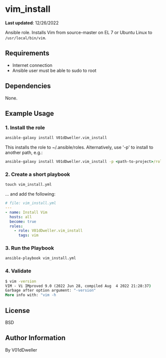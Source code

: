 # vim_install

**Last updated**: 12/26/2022<br>

Ansible role. Installs Vim from source-master on EL 7 or Ubuntu Linux to
`/usr/local/bin/vim`.

## Requirements

* Internet connection
* Ansible user must be able to sudo to root

## Dependencies

None.

## Example Usage

### 1. Install the role

```cmd
ansible-galaxy install V01dDweller.vim_install
```

This installs the role to ~/.ansible/roles. Alternatively, use '-p' to install
to another path, e.g.:

```cmd
ansible-galaxy install V01dDweller.vim_install -p <path-to-project>/roles
```

### 2. Create a short playbook

```cmd
touch vim_install.yml
```

... and add the following:


```yaml
# file: vim_install.yml
---
- name: Install Vim
  hosts: all
  become: true
  roles:
    - role: V01dDweller.vim_install
      tags: vim
```

### 3. Run the Playbook

```cmd
ansible-playbook vim_install.yml
```

### 4. Validate

```cmd
$ vim -version
VIM - Vi IMproved 9.0 (2022 Jun 28, compiled Aug  4 2022 21:28:37)
Garbage after option argument: "-version"
More info with: "vim -h
```

## License

BSD

## Author Information

By V01dDweller

[modeline]: # ( vim: set textwidth=78 colorcolumn=80: )

